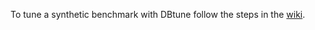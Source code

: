 To tune a synthetic benchmark with DBtune follow the steps in the [wiki](https://github.com/dbtuneai/synthetic_workload/wiki).
